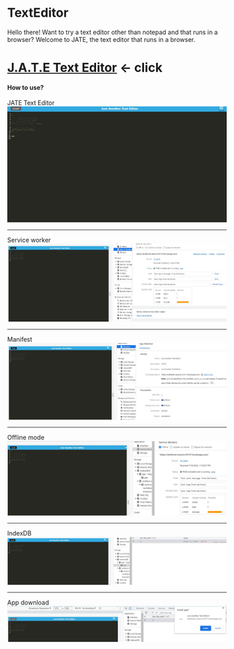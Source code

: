# TextEditor

Hello there! Want to try a text editor other than notepad and that runs in a browser? Welcome to JATE, the text editor that runs in a browser.

# [J.A.T.E Text Editor](https://sheltered-caverns-03137.herokuapp.com/)  <- click
#### How to use?

JATE Text Editor
![capture1](images/Capture1.JPG)
*********************************************************************************

Service worker
![capture1](images/Capture2.JPG)
*********************************************************************************

Manifest
![capture1](images/Capture3.JPG)
*********************************************************************************

Offline mode
![capture1](images/Capture6.JPG)
*********************************************************************************

IndexDB
![capture1](images/Capture4.JPG)
*********************************************************************************

App download
![capture1](images/Capture5.JPG)



